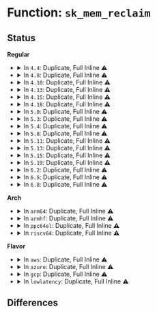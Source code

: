 # Function: <code>sk_mem_reclaim</code>

## Status
<b>Regular</b>
<ul>
<li>
<details>
<summary>In <code>4.4</code>: Duplicate, Full Inline ⚠️</summary>

**Collision:** Static Duplication

**Inline:** Full

**Transformation:** False

**Instances:**

```
In net/core/sock.c (ffffffff817029c8)
Location: include/net/sock.h:1400
Inline: True
Inline callers:
  - net/core/sock.c:sk_clear_memalloc
```
```
In net/core/stream.c (ffffffff8170e1f2)
Location: include/net/sock.h:1400
Inline: True
```
```
In net/ipv4/tcp.c (ffffffff81768135)
Location: include/net/sock.h:1400
Inline: True
Inline callers:
  - net/ipv4/tcp.c:tcp_disconnect
  - net/ipv4/tcp.c:tcp_close
  - net/ipv4/tcp.c:tcp_close
```
```
In net/ipv4/tcp_input.c (ffffffff8176b1a5)
Location: include/net/sock.h:1400
Inline: True
Inline callers:
  - net/ipv4/tcp_input.c:tcp_fin
  - net/ipv4/tcp_input.c:tcp_event_data_recv
  - net/ipv4/tcp_input.c:tcp_prune_ofo_queue
  - net/ipv4/tcp_input.c:tcp_try_rmem_schedule
```
```
In net/ipv4/tcp_timer.c (ffffffff81779b4a)
Location: include/net/sock.h:1400
Inline: True
Inline callers:
  - net/ipv4/tcp_timer.c:tcp_keepalive_timer
  - net/ipv4/tcp_timer.c:tcp_delack_timer_handler
  - net/ipv4/tcp_timer.c:tcp_write_timer_handler
```
```
In net/ipv4/tcp_ipv4.c (ffffffff8177c9a4)
Location: include/net/sock.h:1400
Inline: True
Inline callers:
  - net/ipv4/tcp_ipv4.c:tcp_v4_destroy_sock
```
```
In net/ipv4/af_inet.c (ffffffff8179482d)
Location: include/net/sock.h:1400
Inline: True
Inline callers:
  - net/ipv4/af_inet.c:inet_sock_destruct
```
</details>
</li>
<li>
<details>
<summary>In <code>4.8</code>: Duplicate, Full Inline ⚠️</summary>

**Collision:** Static Duplication

**Inline:** Full

**Transformation:** False

**Instances:**

```
In net/core/sock.c (ffffffff81769bf8)
Location: include/net/sock.h:1307
Inline: True
Inline callers:
  - net/core/sock.c:sk_clear_memalloc
```
```
In net/core/stream.c (ffffffff817758df)
Location: include/net/sock.h:1307
Inline: True
```
```
In net/ipv4/tcp.c (ffffffff817d4a1b)
Location: include/net/sock.h:1307
Inline: True
Inline callers:
  - net/ipv4/tcp.c:tcp_disconnect
  - net/ipv4/tcp.c:tcp_close
  - net/ipv4/tcp.c:tcp_close
```
```
In net/ipv4/tcp_input.c (ffffffff817d9b1a)
Location: include/net/sock.h:1307
Inline: True
Inline callers:
  - net/ipv4/tcp_input.c:tcp_prune_ofo_queue
  - net/ipv4/tcp_input.c:tcp_try_rmem_schedule
  - net/ipv4/tcp_input.c:tcp_fin
  - net/ipv4/tcp_input.c:tcp_event_data_recv
```
```
In net/ipv4/tcp_timer.c (ffffffff817e6d1e)
Location: include/net/sock.h:1307
Inline: True
Inline callers:
  - net/ipv4/tcp_timer.c:tcp_keepalive_timer
  - net/ipv4/tcp_timer.c:tcp_write_timer_handler
  - net/ipv4/tcp_timer.c:tcp_delack_timer_handler
```
```
In net/ipv4/tcp_ipv4.c (ffffffff817ea2c9)
Location: include/net/sock.h:1307
Inline: True
Inline callers:
  - net/ipv4/tcp_ipv4.c:tcp_v4_destroy_sock
```
```
In net/ipv4/af_inet.c (ffffffff8180217f)
Location: include/net/sock.h:1307
Inline: True
Inline callers:
  - net/ipv4/af_inet.c:inet_sock_destruct
```
</details>
</li>
<li>
<details>
<summary>In <code>4.10</code>: Duplicate, Full Inline ⚠️</summary>

**Collision:** Static Duplication

**Inline:** Full

**Transformation:** False

**Instances:**

```
In net/core/sock.c (ffffffff81796b28)
Location: include/net/sock.h:1363
Inline: True
Inline callers:
  - net/core/sock.c:sk_clear_memalloc
```
```
In net/core/stream.c (ffffffff817a2b5f)
Location: include/net/sock.h:1363
Inline: True
```
```
In net/ipv4/tcp.c (ffffffff8180476f)
Location: include/net/sock.h:1363
Inline: True
Inline callers:
  - net/ipv4/tcp.c:tcp_disconnect
  - net/ipv4/tcp.c:tcp_close
  - net/ipv4/tcp.c:tcp_close
```
```
In net/ipv4/tcp_input.c (ffffffff8180a4bc)
Location: include/net/sock.h:1363
Inline: True
Inline callers:
  - net/ipv4/tcp_input.c:tcp_prune_ofo_queue
  - net/ipv4/tcp_input.c:tcp_fin
  - net/ipv4/tcp_input.c:tcp_event_data_recv
```
```
In net/ipv4/tcp_timer.c (ffffffff8181745e)
Location: include/net/sock.h:1363
Inline: True
Inline callers:
  - net/ipv4/tcp_timer.c:tcp_keepalive_timer
  - net/ipv4/tcp_timer.c:tcp_write_timer_handler
  - net/ipv4/tcp_timer.c:tcp_delack_timer_handler
```
```
In net/ipv4/tcp_ipv4.c (ffffffff81818b06)
Location: include/net/sock.h:1363
Inline: True
Inline callers:
  - net/ipv4/tcp_ipv4.c:tcp_v4_destroy_sock
```
```
In net/ipv4/af_inet.c (ffffffff8183310f)
Location: include/net/sock.h:1363
Inline: True
Inline callers:
  - net/ipv4/af_inet.c:inet_sock_destruct
```
</details>
</li>
<li>
<details>
<summary>In <code>4.13</code>: Duplicate, Full Inline ⚠️</summary>

**Collision:** Static Duplication

**Inline:** Full

**Transformation:** False

**Instances:**

```
In net/core/sock.c (ffffffff817b4f18)
Location: include/net/sock.h:1366
Inline: True
Inline callers:
  - net/core/sock.c:sk_clear_memalloc
```
```
In net/core/stream.c (ffffffff817c0d2d)
Location: include/net/sock.h:1366
Inline: True
Inline callers:
  - net/core/stream.c:sk_stream_kill_queues
```
```
In net/ipv4/tcp.c (ffffffff818249e4)
Location: include/net/sock.h:1366
Inline: True
Inline callers:
  - net/ipv4/tcp.c:tcp_disconnect
  - net/ipv4/tcp.c:tcp_close
  - net/ipv4/tcp.c:tcp_close
```
```
In net/ipv4/tcp_input.c (ffffffff8182ef41)
Location: include/net/sock.h:1366
Inline: True
Inline callers:
  - net/ipv4/tcp_input.c:tcp_fin
  - net/ipv4/tcp_input.c:tcp_event_data_recv
```
```
In net/ipv4/tcp_timer.c (ffffffff818377fd)
Location: include/net/sock.h:1366
Inline: True
Inline callers:
  - net/ipv4/tcp_timer.c:tcp_keepalive_timer
  - net/ipv4/tcp_timer.c:tcp_write_timer_handler
  - net/ipv4/tcp_timer.c:tcp_delack_timer_handler
```
```
In net/ipv4/tcp_ipv4.c (ffffffff818392e5)
Location: include/net/sock.h:1366
Inline: True
Inline callers:
  - net/ipv4/tcp_ipv4.c:tcp_v4_destroy_sock
```
```
In net/ipv4/af_inet.c (ffffffff81854a7d)
Location: include/net/sock.h:1366
Inline: True
Inline callers:
  - net/ipv4/af_inet.c:inet_sock_destruct
```
</details>
</li>
<li>
<details>
<summary>In <code>4.15</code>: Duplicate, Full Inline ⚠️</summary>

**Collision:** Static Duplication

**Inline:** Full

**Transformation:** False

**Instances:**

```
In net/core/sock.c (ffffffff8182d348)
Location: include/net/sock.h:1370
Inline: True
Inline callers:
  - net/core/sock.c:sk_clear_memalloc
```
```
In net/core/stream.c (ffffffff8183a74d)
Location: include/net/sock.h:1370
Inline: True
Inline callers:
  - net/core/stream.c:sk_stream_kill_queues
```
```
In net/ipv4/tcp.c (ffffffff818a66e7)
Location: include/net/sock.h:1370
Inline: True
Inline callers:
  - net/ipv4/tcp.c:tcp_write_queue_purge
  - net/ipv4/tcp.c:tcp_close
  - net/ipv4/tcp.c:tcp_close
```
```
In net/ipv4/tcp_input.c (ffffffff818adf62)
Location: include/net/sock.h:1370
Inline: True
Inline callers:
  - net/ipv4/tcp_input.c:tcp_fin
  - net/ipv4/tcp_input.c:tcp_event_data_recv
```
```
In net/ipv4/tcp_timer.c (ffffffff818b6f42)
Location: include/net/sock.h:1370
Inline: True
Inline callers:
  - net/ipv4/tcp_timer.c:tcp_keepalive_timer
  - net/ipv4/tcp_timer.c:tcp_write_timer_handler
  - net/ipv4/tcp_timer.c:tcp_delack_timer_handler
```
```
In net/ipv4/af_inet.c (ffffffff818d491d)
Location: include/net/sock.h:1370
Inline: True
Inline callers:
  - net/ipv4/af_inet.c:inet_sock_destruct
```
</details>
</li>
<li>
<details>
<summary>In <code>4.18</code>: Duplicate, Full Inline ⚠️</summary>

**Collision:** Static Duplication

**Inline:** Full

**Transformation:** False

**Instances:**

```
In net/core/sock.c (ffffffff81877129)
Location: include/net/sock.h:1385
Inline: True
Inline callers:
  - net/core/sock.c:sk_clear_memalloc
```
```
In net/core/stream.c (ffffffff81884e8d)
Location: include/net/sock.h:1385
Inline: True
Inline callers:
  - net/core/stream.c:sk_stream_kill_queues
```
```
In net/ipv4/tcp.c (ffffffff818fb788)
Location: include/net/sock.h:1385
Inline: True
Inline callers:
  - net/ipv4/tcp.c:tcp_write_queue_purge
  - net/ipv4/tcp.c:tcp_close
  - net/ipv4/tcp.c:tcp_close
```
```
In net/ipv4/tcp_input.c (ffffffff819035d3)
Location: include/net/sock.h:1385
Inline: True
Inline callers:
  - net/ipv4/tcp_input.c:tcp_fin
  - net/ipv4/tcp_input.c:tcp_event_data_recv
```
```
In net/ipv4/tcp_timer.c (ffffffff8190c71c)
Location: include/net/sock.h:1385
Inline: True
Inline callers:
  - net/ipv4/tcp_timer.c:tcp_keepalive_timer
  - net/ipv4/tcp_timer.c:tcp_write_timer_handler
  - net/ipv4/tcp_timer.c:tcp_delack_timer_handler
```
```
In net/ipv4/af_inet.c (ffffffff8192aadd)
Location: include/net/sock.h:1385
Inline: True
Inline callers:
  - net/ipv4/af_inet.c:inet_sock_destruct
```
</details>
</li>
<li>
<details>
<summary>In <code>5.0</code>: Duplicate, Full Inline ⚠️</summary>

**Collision:** Static Duplication

**Inline:** Full

**Transformation:** False

**Instances:**

```
In net/core/sock.c (ffffffff818978c9)
Location: include/net/sock.h:1423
Inline: True
Inline callers:
  - net/core/sock.c:sk_clear_memalloc
```
```
In net/core/stream.c (ffffffff818a58fd)
Location: include/net/sock.h:1423
Inline: True
Inline callers:
  - net/core/stream.c:sk_stream_kill_queues
```
```
In net/ipv4/tcp.c (ffffffff819296d8)
Location: include/net/sock.h:1423
Inline: True
Inline callers:
  - net/ipv4/tcp.c:tcp_write_queue_purge
  - net/ipv4/tcp.c:tcp_close
  - net/ipv4/tcp.c:tcp_close
```
```
In net/ipv4/tcp_input.c (ffffffff8193172e)
Location: include/net/sock.h:1423
Inline: True
Inline callers:
  - net/ipv4/tcp_input.c:tcp_fin
  - net/ipv4/tcp_input.c:tcp_event_data_recv
```
```
In net/ipv4/tcp_timer.c (ffffffff8193ab70)
Location: include/net/sock.h:1423
Inline: True
Inline callers:
  - net/ipv4/tcp_timer.c:tcp_keepalive_timer
  - net/ipv4/tcp_timer.c:tcp_write_timer_handler
  - net/ipv4/tcp_timer.c:tcp_delack_timer_handler
```
```
In net/ipv4/af_inet.c (ffffffff81959ffd)
Location: include/net/sock.h:1423
Inline: True
Inline callers:
  - net/ipv4/af_inet.c:inet_sock_destruct
```
</details>
</li>
<li>
<details>
<summary>In <code>5.3</code>: Duplicate, Full Inline ⚠️</summary>

**Collision:** Static Duplication

**Inline:** Full

**Transformation:** False

**Instances:**

```
In net/core/sock.c (ffffffff818e1dda)
Location: include/net/sock.h:1426
Inline: True
Inline callers:
  - net/core/sock.c:sk_clear_memalloc
```
```
In net/core/stream.c (ffffffff818f0c21)
Location: include/net/sock.h:1426
Inline: True
Inline callers:
  - net/core/stream.c:sk_stream_kill_queues
```
```
In net/ipv4/tcp.c (ffffffff8198c631)
Location: include/net/sock.h:1426
Inline: True
Inline callers:
  - net/ipv4/tcp.c:tcp_write_queue_purge
  - net/ipv4/tcp.c:tcp_close
  - net/ipv4/tcp.c:tcp_close
```
```
In net/ipv4/tcp_input.c (ffffffff81994e64)
Location: include/net/sock.h:1426
Inline: True
Inline callers:
  - net/ipv4/tcp_input.c:tcp_fin
  - net/ipv4/tcp_input.c:tcp_event_data_recv
```
```
In net/ipv4/tcp_timer.c (ffffffff8199ef17)
Location: include/net/sock.h:1426
Inline: True
Inline callers:
  - net/ipv4/tcp_timer.c:tcp_keepalive_timer
  - net/ipv4/tcp_timer.c:tcp_write_timer_handler
  - net/ipv4/tcp_timer.c:tcp_delack_timer_handler
```
```
In net/ipv4/af_inet.c (ffffffff819bec63)
Location: include/net/sock.h:1426
Inline: True
Inline callers:
  - net/ipv4/af_inet.c:inet_sock_destruct
```
</details>
</li>
<li>
<details>
<summary>In <code>5.4</code>: Duplicate, Full Inline ⚠️</summary>

**Collision:** Static Duplication

**Inline:** Full

**Transformation:** False

**Instances:**

```
In net/core/sock.c (ffffffff81913faa)
Location: include/net/sock.h:1436
Inline: True
Inline callers:
  - net/core/sock.c:sk_clear_memalloc
```
```
In net/core/stream.c (ffffffff81922b6d)
Location: include/net/sock.h:1436
Inline: True
Inline callers:
  - net/core/stream.c:sk_stream_kill_queues
```
```
In net/ipv4/tcp.c (ffffffff819c2fa0)
Location: include/net/sock.h:1436
Inline: True
Inline callers:
  - net/ipv4/tcp.c:tcp_write_queue_purge
  - net/ipv4/tcp.c:tcp_close
  - net/ipv4/tcp.c:tcp_close
```
```
In net/ipv4/tcp_input.c (ffffffff819cb9b4)
Location: include/net/sock.h:1436
Inline: True
Inline callers:
  - net/ipv4/tcp_input.c:tcp_fin
  - net/ipv4/tcp_input.c:tcp_event_data_recv
```
```
In net/ipv4/tcp_timer.c (ffffffff819d59b7)
Location: include/net/sock.h:1436
Inline: True
Inline callers:
  - net/ipv4/tcp_timer.c:tcp_keepalive_timer
  - net/ipv4/tcp_timer.c:tcp_write_timer_handler
  - net/ipv4/tcp_timer.c:tcp_delack_timer_handler
```
```
In net/ipv4/af_inet.c (ffffffff819f5893)
Location: include/net/sock.h:1436
Inline: True
Inline callers:
  - net/ipv4/af_inet.c:inet_sock_destruct
```
</details>
</li>
<li>
<details>
<summary>In <code>5.8</code>: Duplicate, Full Inline ⚠️</summary>

**Collision:** Static Duplication

**Inline:** Full

**Transformation:** False

**Instances:**

```
In net/core/sock.c (ffffffff819e5c5a)
Location: include/net/sock.h:1484
Inline: True
Inline callers:
  - net/core/sock.c:sk_clear_memalloc
```
```
In net/core/stream.c (ffffffff819f62ab)
Location: include/net/sock.h:1484
Inline: True
Inline callers:
  - net/core/stream.c:sk_stream_kill_queues
```
```
In net/ipv4/tcp.c (ffffffff81aae5f6)
Location: include/net/sock.h:1484
Inline: True
Inline callers:
  - net/ipv4/tcp.c:tcp_write_queue_purge
  - net/ipv4/tcp.c:tcp_close
  - net/ipv4/tcp.c:tcp_close
```
```
In net/ipv4/tcp_input.c (ffffffff81ab281f)
Location: include/net/sock.h:1484
Inline: True
Inline callers:
  - net/ipv4/tcp_input.c:tcp_prune_queue
  - net/ipv4/tcp_input.c:tcp_prune_ofo_queue
  - net/ipv4/tcp_input.c:tcp_fin
  - net/ipv4/tcp_input.c:tcp_event_data_recv
```
```
In net/ipv4/tcp_timer.c (ffffffff81ac2c02)
Location: include/net/sock.h:1484
Inline: True
Inline callers:
  - net/ipv4/tcp_timer.c:tcp_keepalive_timer
  - net/ipv4/tcp_timer.c:tcp_write_timer_handler
  - net/ipv4/tcp_timer.c:tcp_delack_timer_handler
```
```
In net/ipv4/af_inet.c (ffffffff81ae3be7)
Location: include/net/sock.h:1484
Inline: True
Inline callers:
  - net/ipv4/af_inet.c:inet_sock_destruct
```
</details>
</li>
<li>
<details>
<summary>In <code>5.11</code>: Duplicate, Full Inline ⚠️</summary>

**Collision:** Static Duplication

**Inline:** Full

**Transformation:** False

**Instances:**

```
In net/core/sock.c (ffffffff819e572a)
Location: include/net/sock.h:1500
Inline: True
Inline callers:
  - net/core/sock.c:sk_clear_memalloc
```
```
In net/core/stream.c (ffffffff819f5aeb)
Location: include/net/sock.h:1500
Inline: True
Inline callers:
  - net/core/stream.c:sk_stream_kill_queues
```
```
In net/ipv4/tcp.c (ffffffff81ab8843)
Location: include/net/sock.h:1500
Inline: True
Inline callers:
  - net/ipv4/tcp.c:tcp_write_queue_purge
  - net/ipv4/tcp.c:__tcp_close
  - net/ipv4/tcp.c:__tcp_close
```
```
In net/ipv4/tcp_input.c (ffffffff81abdb5f)
Location: include/net/sock.h:1500
Inline: True
Inline callers:
  - net/ipv4/tcp_input.c:tcp_prune_queue
  - net/ipv4/tcp_input.c:tcp_prune_ofo_queue
  - net/ipv4/tcp_input.c:tcp_fin
  - net/ipv4/tcp_input.c:tcp_event_data_recv
```
```
In net/ipv4/tcp_timer.c (ffffffff81ace632)
Location: include/net/sock.h:1500
Inline: True
Inline callers:
  - net/ipv4/tcp_timer.c:tcp_keepalive_timer
  - net/ipv4/tcp_timer.c:tcp_write_timer_handler
  - net/ipv4/tcp_timer.c:tcp_delack_timer_handler
```
```
In net/ipv4/af_inet.c (ffffffff81af0b07)
Location: include/net/sock.h:1500
Inline: True
Inline callers:
  - net/ipv4/af_inet.c:inet_sock_destruct
```
</details>
</li>
<li>
<details>
<summary>In <code>5.13</code>: Duplicate, Full Inline ⚠️</summary>

**Collision:** Static Duplication

**Inline:** Full

**Transformation:** False

**Instances:**

```
In net/core/sock.c (ffffffff819cb83a)
Location: include/net/sock.h:1516
Inline: True
Inline callers:
  - net/core/sock.c:sk_clear_memalloc
```
```
In net/core/stream.c (ffffffff819dbc93)
Location: include/net/sock.h:1516
Inline: True
Inline callers:
  - net/core/stream.c:sk_stream_kill_queues
```
```
In net/ipv4/tcp.c (ffffffff81aa3b43)
Location: include/net/sock.h:1516
Inline: True
Inline callers:
  - net/ipv4/tcp.c:tcp_write_queue_purge
  - net/ipv4/tcp.c:__tcp_close
  - net/ipv4/tcp.c:__tcp_close
```
```
In net/ipv4/tcp_input.c (ffffffff81aa84c8)
Location: include/net/sock.h:1516
Inline: True
Inline callers:
  - net/ipv4/tcp_input.c:tcp_prune_ofo_queue
  - net/ipv4/tcp_input.c:tcp_fin
  - net/ipv4/tcp_input.c:tcp_event_data_recv
```
```
In net/ipv4/tcp_timer.c (ffffffff81ab97c2)
Location: include/net/sock.h:1516
Inline: True
Inline callers:
  - net/ipv4/tcp_timer.c:tcp_keepalive_timer
  - net/ipv4/tcp_timer.c:tcp_write_timer_handler
  - net/ipv4/tcp_timer.c:tcp_delack_timer_handler
```
```
In net/ipv4/af_inet.c (ffffffff81adc2bd)
Location: include/net/sock.h:1516
Inline: True
Inline callers:
  - net/ipv4/af_inet.c:inet_sock_destruct
```
</details>
</li>
<li>
<details>
<summary>In <code>5.15</code>: Duplicate, Full Inline ⚠️</summary>

**Collision:** Static Duplication

**Inline:** Full

**Transformation:** False

**Instances:**

```
In net/core/sock.c (ffffffff81a7aeca)
Location: include/net/sock.h:1526
Inline: True
Inline callers:
  - net/core/sock.c:sk_clear_memalloc
```
```
In net/core/stream.c (ffffffff81a8be19)
Location: include/net/sock.h:1526
Inline: True
Inline callers:
  - net/core/stream.c:sk_stream_kill_queues
```
```
In net/ipv4/tcp.c (ffffffff81b5fcf3)
Location: include/net/sock.h:1526
Inline: True
Inline callers:
  - net/ipv4/tcp.c:tcp_write_queue_purge
  - net/ipv4/tcp.c:__tcp_close
  - net/ipv4/tcp.c:__tcp_close
```
```
In net/ipv4/tcp_input.c (ffffffff81b64738)
Location: include/net/sock.h:1526
Inline: True
Inline callers:
  - net/ipv4/tcp_input.c:tcp_prune_ofo_queue
  - net/ipv4/tcp_input.c:tcp_fin
  - net/ipv4/tcp_input.c:tcp_event_data_recv
```
```
In net/ipv4/tcp_timer.c (ffffffff81b76bf7)
Location: include/net/sock.h:1526
Inline: True
Inline callers:
  - net/ipv4/tcp_timer.c:tcp_keepalive_timer
  - net/ipv4/tcp_timer.c:tcp_write_timer_handler
  - net/ipv4/tcp_timer.c:tcp_delack_timer_handler
```
```
In net/ipv4/af_inet.c (ffffffff81b9b4dd)
Location: include/net/sock.h:1526
Inline: True
Inline callers:
  - net/ipv4/af_inet.c:inet_sock_destruct
```
</details>
</li>
<li>
<details>
<summary>In <code>5.19</code>: Duplicate, Full Inline ⚠️</summary>

**Collision:** Static Duplication

**Inline:** Full

**Transformation:** False

**Instances:**

```
In net/core/sock.c (ffffffff81bf2183)
Location: include/net/sock.h:1616
Inline: True
Inline callers:
  - net/core/sock.c:sock_setsockopt
  - net/core/sock.c:sk_clear_memalloc
```
```
In net/core/stream.c (ffffffff81c01712)
Location: include/net/sock.h:1616
Inline: True
Inline callers:
  - net/core/stream.c:sk_stream_kill_queues
```
```
In net/ipv4/tcp.c (ffffffff81cee824)
Location: include/net/sock.h:1616
Inline: True
Inline callers:
  - net/ipv4/tcp.c:tcp_write_queue_purge
  - net/ipv4/tcp.c:__tcp_close
  - net/ipv4/tcp.c:__tcp_close
```
```
In net/ipv4/tcp_input.c (ffffffff81cf351d)
Location: include/net/sock.h:1616
Inline: True
Inline callers:
  - net/ipv4/tcp_input.c:tcp_prune_ofo_queue
  - net/ipv4/tcp_input.c:tcp_try_rmem_schedule
  - net/ipv4/tcp_input.c:tcp_fin
  - net/ipv4/tcp_input.c:tcp_event_data_recv
```
```
In net/ipv4/tcp_timer.c (ffffffff81d06438)
Location: include/net/sock.h:1616
Inline: True
Inline callers:
  - net/ipv4/tcp_timer.c:tcp_keepalive_timer
  - net/ipv4/tcp_timer.c:tcp_write_timer_handler
  - net/ipv4/tcp_timer.c:tcp_delack_timer_handler
```
```
In net/ipv4/af_inet.c (ffffffff81d2d4e2)
Location: include/net/sock.h:1616
Inline: True
Inline callers:
  - net/ipv4/af_inet.c:inet_sock_destruct
```
</details>
</li>
<li>
<details>
<summary>In <code>6.2</code>: Duplicate, Full Inline ⚠️</summary>

**Collision:** Static Duplication

**Inline:** Full

**Transformation:** False

**Instances:**

```
In net/core/sock.c (ffffffff81d9e513)
Location: include/net/sock.h:1662
Inline: True
Inline callers:
  - net/core/sock.c:sock_rfree
  - net/core/sock.c:sk_setsockopt
  - net/core/sock.c:sk_clear_memalloc
```
```
In net/core/stream.c (ffffffff81db0aa4)
Location: include/net/sock.h:1662
Inline: True
Inline callers:
  - net/core/stream.c:sk_stream_kill_queues
```
```
In net/core/filter.c (ffffffff81dfeec6)
Location: include/net/sock.h:1662
Inline: True
Inline callers:
  - net/core/filter.c:bpf_msg_pop_data
```
```
In net/core/skmsg.c (ffffffff81e471d8)
Location: include/net/sock.h:1662
Inline: True
Inline callers:
  - net/core/skmsg.c:sk_msg_recvmsg
  - net/core/skmsg.c:sk_msg_trim
  - net/core/skmsg.c:__sk_msg_free_partial
  - net/core/skmsg.c:sk_msg_free_elem
  - net/core/skmsg.c:sk_msg_return
  - net/core/skmsg.c:sk_msg_return_zero
  - net/core/skmsg.c:sk_msg_return_zero
```
```
In net/ipv4/tcp.c (ffffffff81eb18a7)
Location: include/net/sock.h:1662
Inline: True
Inline callers:
  - net/ipv4/tcp.c:tcp_write_queue_purge
  - net/ipv4/tcp.c:tcp_write_queue_purge
  - net/ipv4/tcp.c:tcp_write_queue_purge
  - net/ipv4/tcp.c:tcp_write_queue_purge
  - net/ipv4/tcp.c:tcp_remove_empty_skb
  - net/ipv4/tcp.c:tcp_remove_empty_skb
```
```
In net/ipv4/tcp_input.c (ffffffff81eb6b6d)
Location: include/net/sock.h:1662
Inline: True
Inline callers:
  - net/ipv4/tcp_input.c:tcp_shifted_skb
  - net/ipv4/tcp_input.c:tcp_shifted_skb
```
```
In net/ipv4/tcp_output.c (ffffffff81eca103)
Location: include/net/sock.h:1662
Inline: True
Inline callers:
  - net/ipv4/tcp_output.c:tcp_send_synack
  - net/ipv4/tcp_output.c:tcp_send_synack
  - net/ipv4/tcp_output.c:tcp_retrans_try_collapse
  - net/ipv4/tcp_output.c:tcp_retrans_try_collapse
  - net/ipv4/tcp_output.c:tcp_trim_head
```
```
In net/ipv4/af_inet.c (ffffffff81ef5352)
Location: include/net/sock.h:1662
Inline: True
Inline callers:
  - net/ipv4/af_inet.c:inet_sock_destruct
```
```
In net/ipv4/tcp_bpf.c (ffffffff81f2640e)
Location: include/net/sock.h:1662
Inline: True
Inline callers:
  - net/ipv4/tcp_bpf.c:tcp_bpf_push
```
```
In net/xfrm/espintcp.c (ffffffff81f483ca)
Location: include/net/sock.h:1662
Inline: True
Inline callers:
  - net/xfrm/espintcp.c:espintcp_sendskmsg_locked
```
```
In net/mptcp/protocol.c (ffffffff81ff517a)
Location: include/net/sock.h:1662
Inline: True
Inline callers:
  - net/mptcp/protocol.c:__mptcp_clean_una
  - net/mptcp/protocol.c:dfrag_clear
```
</details>
</li>
<li>
<details>
<summary>In <code>6.5</code>: Duplicate, Full Inline ⚠️</summary>

**Collision:** Static Duplication

**Inline:** Full

**Transformation:** False

**Instances:**

```
In net/core/sock.c (ffffffff81e0cd23)
Location: include/net/sock.h:1653
Inline: True
Inline callers:
  - net/core/sock.c:sock_rfree
  - net/core/sock.c:sk_setsockopt
  - net/core/sock.c:sk_clear_memalloc
```
```
In net/core/stream.c (ffffffff81e20f64)
Location: include/net/sock.h:1653
Inline: True
Inline callers:
  - net/core/stream.c:sk_stream_kill_queues
```
```
In net/core/filter.c (ffffffff81e70996)
Location: include/net/sock.h:1653
Inline: True
Inline callers:
  - net/core/filter.c:bpf_msg_pop_data
```
```
In net/core/skmsg.c (ffffffff81ea2c6b)
Location: include/net/sock.h:1653
Inline: True
Inline callers:
  - net/core/skmsg.c:sk_msg_recvmsg
  - net/core/skmsg.c:sk_msg_trim
  - net/core/skmsg.c:__sk_msg_free_partial
  - net/core/skmsg.c:sk_msg_free_elem
  - net/core/skmsg.c:sk_msg_return
  - net/core/skmsg.c:sk_msg_return_zero
  - net/core/skmsg.c:sk_msg_return_zero
```
```
In net/ipv4/tcp.c (ffffffff81f0ffb2)
Location: include/net/sock.h:1653
Inline: True
Inline callers:
  - net/ipv4/tcp.c:tcp_write_queue_purge
  - net/ipv4/tcp.c:tcp_write_queue_purge
  - net/ipv4/tcp.c:tcp_write_queue_purge
  - net/ipv4/tcp.c:tcp_write_queue_purge
  - net/ipv4/tcp.c:tcp_remove_empty_skb
  - net/ipv4/tcp.c:tcp_remove_empty_skb
```
```
In net/ipv4/tcp_input.c (ffffffff81f14f8d)
Location: include/net/sock.h:1653
Inline: True
Inline callers:
  - net/ipv4/tcp_input.c:tcp_shifted_skb
  - net/ipv4/tcp_input.c:tcp_shifted_skb
```
```
In net/ipv4/tcp_output.c (ffffffff81f28c53)
Location: include/net/sock.h:1653
Inline: True
Inline callers:
  - net/ipv4/tcp_output.c:tcp_send_synack
  - net/ipv4/tcp_output.c:tcp_send_synack
  - net/ipv4/tcp_output.c:tcp_retrans_try_collapse
  - net/ipv4/tcp_output.c:tcp_retrans_try_collapse
  - net/ipv4/tcp_output.c:tcp_trim_head
```
```
In net/ipv4/af_inet.c (ffffffff81f54c32)
Location: include/net/sock.h:1653
Inline: True
Inline callers:
  - net/ipv4/af_inet.c:inet_sock_destruct
```
```
In net/ipv4/tcp_bpf.c (ffffffff81f8608f)
Location: include/net/sock.h:1653
Inline: True
Inline callers:
  - net/ipv4/tcp_bpf.c:tcp_bpf_push
```
```
In net/xfrm/espintcp.c (ffffffff81fa7f80)
Location: include/net/sock.h:1653
Inline: True
Inline callers:
  - net/xfrm/espintcp.c:espintcp_sendskmsg_locked
```
```
In net/mptcp/protocol.c (ffffffff82071976)
Location: include/net/sock.h:1653
Inline: True
Inline callers:
  - net/mptcp/protocol.c:__mptcp_clean_una
  - net/mptcp/protocol.c:dfrag_clear
```
</details>
</li>
<li>
<details>
<summary>In <code>6.8</code>: Duplicate, Full Inline ⚠️</summary>

**Collision:** Static Duplication

**Inline:** Full

**Transformation:** False

**Instances:**

```
In net/core/sock.c (ffffffff81ec96b3)
Location: include/net/sock.h:1628
Inline: True
Inline callers:
  - net/core/sock.c:sock_rfree
  - net/core/sock.c:sk_setsockopt
  - net/core/sock.c:sk_clear_memalloc
```
```
In net/core/stream.c (ffffffff81edee39)
Location: include/net/sock.h:1628
Inline: True
Inline callers:
  - net/core/stream.c:sk_stream_kill_queues
```
```
In net/core/filter.c (ffffffff81f30026)
Location: include/net/sock.h:1628
Inline: True
Inline callers:
  - net/core/filter.c:bpf_msg_pop_data
```
```
In net/core/skmsg.c (ffffffff81f64f9b)
Location: include/net/sock.h:1628
Inline: True
Inline callers:
  - net/core/skmsg.c:sk_msg_recvmsg
  - net/core/skmsg.c:sk_msg_trim
  - net/core/skmsg.c:__sk_msg_free_partial
  - net/core/skmsg.c:sk_msg_free_elem
  - net/core/skmsg.c:sk_msg_return
  - net/core/skmsg.c:sk_msg_return_zero
  - net/core/skmsg.c:sk_msg_return_zero
```
```
In net/ipv4/tcp.c (ffffffff81fd41b2)
Location: include/net/sock.h:1628
Inline: True
Inline callers:
  - net/ipv4/tcp.c:tcp_write_queue_purge
  - net/ipv4/tcp.c:tcp_write_queue_purge
  - net/ipv4/tcp.c:tcp_write_queue_purge
  - net/ipv4/tcp.c:tcp_write_queue_purge
  - net/ipv4/tcp.c:tcp_remove_empty_skb
  - net/ipv4/tcp.c:tcp_remove_empty_skb
```
```
In net/ipv4/tcp_input.c (ffffffff81fd94cd)
Location: include/net/sock.h:1628
Inline: True
Inline callers:
  - net/ipv4/tcp_input.c:tcp_shifted_skb
  - net/ipv4/tcp_input.c:tcp_shifted_skb
```
```
In net/ipv4/tcp_output.c (ffffffff81fed6f3)
Location: include/net/sock.h:1628
Inline: True
Inline callers:
  - net/ipv4/tcp_output.c:tcp_send_synack
  - net/ipv4/tcp_output.c:tcp_send_synack
  - net/ipv4/tcp_output.c:tcp_retrans_try_collapse
  - net/ipv4/tcp_output.c:tcp_retrans_try_collapse
  - net/ipv4/tcp_output.c:tcp_trim_head
```
```
In net/ipv4/af_inet.c (ffffffff8201aea2)
Location: include/net/sock.h:1628
Inline: True
Inline callers:
  - net/ipv4/af_inet.c:inet_sock_destruct
```
```
In net/ipv4/tcp_bpf.c (ffffffff8204d66f)
Location: include/net/sock.h:1628
Inline: True
Inline callers:
  - net/ipv4/tcp_bpf.c:tcp_bpf_push
```
```
In net/xfrm/espintcp.c (ffffffff82075240)
Location: include/net/sock.h:1628
Inline: True
Inline callers:
  - net/xfrm/espintcp.c:espintcp_sendskmsg_locked
```
```
In net/mptcp/protocol.c (ffffffff82145af6)
Location: include/net/sock.h:1628
Inline: True
Inline callers:
  - net/mptcp/protocol.c:__mptcp_clean_una
  - net/mptcp/protocol.c:dfrag_clear
```
</details>
</li>
</ul>
<b>Arch</b>
<ul>
<li>
<details>
<summary>In <code>arm64</code>: Duplicate, Full Inline ⚠️</summary>

**Collision:** Static Duplication

**Inline:** Full

**Transformation:** False

**Instances:**

```
In net/core/sock.c (ffff800010babccc)
Location: include/net/sock.h:1436
Inline: True
Inline callers:
  - net/core/sock.c:sk_clear_memalloc
```
```
In net/core/stream.c (ffff800010bbd460)
Location: include/net/sock.h:1436
Inline: True
Inline callers:
  - net/core/stream.c:sk_stream_kill_queues
```
```
In net/ipv4/tcp.c (ffff800010c75d6c)
Location: include/net/sock.h:1436
Inline: True
Inline callers:
  - net/ipv4/tcp.c:tcp_write_queue_purge
  - net/ipv4/tcp.c:tcp_close
  - net/ipv4/tcp.c:tcp_close
```
```
In net/ipv4/tcp_input.c (ffff800010c7e5ac)
Location: include/net/sock.h:1436
Inline: True
Inline callers:
  - net/ipv4/tcp_input.c:tcp_fin
  - net/ipv4/tcp_input.c:tcp_event_data_recv
```
```
In net/ipv4/tcp_timer.c (ffff800010c88b90)
Location: include/net/sock.h:1436
Inline: True
Inline callers:
  - net/ipv4/tcp_timer.c:tcp_keepalive_timer
  - net/ipv4/tcp_timer.c:tcp_write_timer_handler
  - net/ipv4/tcp_timer.c:tcp_delack_timer_handler
```
```
In net/ipv4/af_inet.c (ffff800010cab688)
Location: include/net/sock.h:1436
Inline: True
Inline callers:
  - net/ipv4/af_inet.c:inet_sock_destruct
```
</details>
</li>
<li>
<details>
<summary>In <code>armhf</code>: Duplicate, Full Inline ⚠️</summary>

**Collision:** Static Duplication

**Inline:** Full

**Transformation:** False

**Instances:**

```
In net/core/sock.c (c0cca88c)
Location: include/net/sock.h:1436
Inline: True
Inline callers:
  - net/core/sock.c:sk_clear_memalloc
```
```
In net/core/stream.c (c0cd98fc)
Location: include/net/sock.h:1436
Inline: True
```
```
In net/ipv4/tcp.c (c0d8443c)
Location: include/net/sock.h:1436
Inline: True
Inline callers:
  - net/ipv4/tcp.c:tcp_write_queue_purge
  - net/ipv4/tcp.c:tcp_close
  - net/ipv4/tcp.c:tcp_close
```
```
In net/ipv4/tcp_input.c (c0d8d5ec)
Location: include/net/sock.h:1436
Inline: True
Inline callers:
  - net/ipv4/tcp_input.c:tcp_fin
  - net/ipv4/tcp_input.c:tcp_event_data_recv
```
```
In net/ipv4/tcp_timer.c (c0d97894)
Location: include/net/sock.h:1436
Inline: True
Inline callers:
  - net/ipv4/tcp_timer.c:tcp_keepalive_timer
  - net/ipv4/tcp_timer.c:tcp_write_timer_handler
  - net/ipv4/tcp_timer.c:tcp_delack_timer_handler
```
```
In net/ipv4/af_inet.c (c0db8500)
Location: include/net/sock.h:1436
Inline: True
Inline callers:
  - net/ipv4/af_inet.c:inet_sock_destruct
```
</details>
</li>
<li>
<details>
<summary>In <code>ppc64el</code>: Duplicate, Full Inline ⚠️</summary>

**Collision:** Static Duplication

**Inline:** Full

**Transformation:** False

**Instances:**

```
In net/core/sock.c (c000000000c82280)
Location: include/net/sock.h:1436
Inline: True
Inline callers:
  - net/core/sock.c:sk_clear_memalloc
```
```
In net/core/stream.c (c000000000c96b3c)
Location: include/net/sock.h:1436
Inline: True
Inline callers:
  - net/core/stream.c:sk_stream_kill_queues
```
```
In net/ipv4/tcp.c (c000000000d7d650)
Location: include/net/sock.h:1436
Inline: True
Inline callers:
  - net/ipv4/tcp.c:tcp_write_queue_purge
  - net/ipv4/tcp.c:tcp_close
  - net/ipv4/tcp.c:tcp_close
```
```
In net/ipv4/tcp_input.c (c000000000d88860)
Location: include/net/sock.h:1436
Inline: True
Inline callers:
  - net/ipv4/tcp_input.c:tcp_fin
  - net/ipv4/tcp_input.c:tcp_event_data_recv
```
```
In net/ipv4/tcp_timer.c (c000000000d9574c)
Location: include/net/sock.h:1436
Inline: True
Inline callers:
  - net/ipv4/tcp_timer.c:tcp_keepalive_timer
  - net/ipv4/tcp_timer.c:tcp_write_timer_handler
  - net/ipv4/tcp_timer.c:tcp_delack_timer_handler
```
```
In net/ipv4/af_inet.c (c000000000dc1e64)
Location: include/net/sock.h:1436
Inline: True
Inline callers:
  - net/ipv4/af_inet.c:inet_sock_destruct
```
</details>
</li>
<li>
<details>
<summary>In <code>riscv64</code>: Duplicate, Full Inline ⚠️</summary>

**Collision:** Static Duplication

**Inline:** Full

**Transformation:** False

**Instances:**

```
In net/core/sock.c (ffffffe00073f2e8)
Location: include/net/sock.h:1436
Inline: True
Inline callers:
  - net/core/sock.c:sk_clear_memalloc
```
```
In net/core/stream.c (ffffffe00074bc4a)
Location: include/net/sock.h:1436
Inline: True
Inline callers:
  - net/core/stream.c:sk_stream_kill_queues
```
```
In net/ipv4/tcp.c (ffffffe0007d8f80)
Location: include/net/sock.h:1436
Inline: True
Inline callers:
  - net/ipv4/tcp.c:tcp_write_queue_purge
  - net/ipv4/tcp.c:tcp_close
  - net/ipv4/tcp.c:tcp_close
```
```
In net/ipv4/tcp_input.c (ffffffe0007e0982)
Location: include/net/sock.h:1436
Inline: True
Inline callers:
  - net/ipv4/tcp_input.c:tcp_fin
  - net/ipv4/tcp_input.c:tcp_event_data_recv
```
```
In net/ipv4/tcp_timer.c (ffffffe0007e98c2)
Location: include/net/sock.h:1436
Inline: True
Inline callers:
  - net/ipv4/tcp_timer.c:tcp_keepalive_timer
  - net/ipv4/tcp_timer.c:tcp_write_timer_handler
  - net/ipv4/tcp_timer.c:tcp_delack_timer_handler
```
```
In net/ipv4/af_inet.c (ffffffe000806328)
Location: include/net/sock.h:1436
Inline: True
Inline callers:
  - net/ipv4/af_inet.c:inet_sock_destruct
```
</details>
</li>
</ul>
<b>Flavor</b>
<ul>
<li>
<details>
<summary>In <code>aws</code>: Duplicate, Full Inline ⚠️</summary>

**Collision:** Static Duplication

**Inline:** Full

**Transformation:** False

**Instances:**

```
In net/core/sock.c (ffffffff818b3faa)
Location: include/net/sock.h:1436
Inline: True
Inline callers:
  - net/core/sock.c:sk_clear_memalloc
```
```
In net/core/stream.c (ffffffff818c2b6d)
Location: include/net/sock.h:1436
Inline: True
Inline callers:
  - net/core/stream.c:sk_stream_kill_queues
```
```
In net/ipv4/tcp.c (ffffffff81962e10)
Location: include/net/sock.h:1436
Inline: True
Inline callers:
  - net/ipv4/tcp.c:tcp_write_queue_purge
  - net/ipv4/tcp.c:tcp_close
  - net/ipv4/tcp.c:tcp_close
```
```
In net/ipv4/tcp_input.c (ffffffff8196b824)
Location: include/net/sock.h:1436
Inline: True
Inline callers:
  - net/ipv4/tcp_input.c:tcp_fin
  - net/ipv4/tcp_input.c:tcp_event_data_recv
```
```
In net/ipv4/tcp_timer.c (ffffffff81975827)
Location: include/net/sock.h:1436
Inline: True
Inline callers:
  - net/ipv4/tcp_timer.c:tcp_keepalive_timer
  - net/ipv4/tcp_timer.c:tcp_write_timer_handler
  - net/ipv4/tcp_timer.c:tcp_delack_timer_handler
```
```
In net/ipv4/af_inet.c (ffffffff81995633)
Location: include/net/sock.h:1436
Inline: True
Inline callers:
  - net/ipv4/af_inet.c:inet_sock_destruct
```
</details>
</li>
<li>
<details>
<summary>In <code>azure</code>: Duplicate, Full Inline ⚠️</summary>

**Collision:** Static Duplication

**Inline:** Full

**Transformation:** False

**Instances:**

```
In net/core/sock.c (ffffffff8186defa)
Location: include/net/sock.h:1436
Inline: True
Inline callers:
  - net/core/sock.c:sk_clear_memalloc
```
```
In net/core/stream.c (ffffffff8187caad)
Location: include/net/sock.h:1436
Inline: True
Inline callers:
  - net/core/stream.c:sk_stream_kill_queues
```
```
In net/ipv4/tcp.c (ffffffff8191c900)
Location: include/net/sock.h:1436
Inline: True
Inline callers:
  - net/ipv4/tcp.c:tcp_write_queue_purge
  - net/ipv4/tcp.c:tcp_close
  - net/ipv4/tcp.c:tcp_close
```
```
In net/ipv4/tcp_input.c (ffffffff81925314)
Location: include/net/sock.h:1436
Inline: True
Inline callers:
  - net/ipv4/tcp_input.c:tcp_fin
  - net/ipv4/tcp_input.c:tcp_event_data_recv
```
```
In net/ipv4/tcp_timer.c (ffffffff8192f2e7)
Location: include/net/sock.h:1436
Inline: True
Inline callers:
  - net/ipv4/tcp_timer.c:tcp_keepalive_timer
  - net/ipv4/tcp_timer.c:tcp_write_timer_handler
  - net/ipv4/tcp_timer.c:tcp_delack_timer_handler
```
```
In net/ipv4/af_inet.c (ffffffff8194f0f3)
Location: include/net/sock.h:1436
Inline: True
Inline callers:
  - net/ipv4/af_inet.c:inet_sock_destruct
```
</details>
</li>
<li>
<details>
<summary>In <code>gcp</code>: Duplicate, Full Inline ⚠️</summary>

**Collision:** Static Duplication

**Inline:** Full

**Transformation:** False

**Instances:**

```
In net/core/sock.c (ffffffff81904faa)
Location: include/net/sock.h:1436
Inline: True
Inline callers:
  - net/core/sock.c:sk_clear_memalloc
```
```
In net/core/stream.c (ffffffff81913b6d)
Location: include/net/sock.h:1436
Inline: True
Inline callers:
  - net/core/stream.c:sk_stream_kill_queues
```
```
In net/ipv4/tcp.c (ffffffff819cd5e0)
Location: include/net/sock.h:1436
Inline: True
Inline callers:
  - net/ipv4/tcp.c:tcp_write_queue_purge
  - net/ipv4/tcp.c:tcp_close
  - net/ipv4/tcp.c:tcp_close
```
```
In net/ipv4/tcp_input.c (ffffffff819d5ff4)
Location: include/net/sock.h:1436
Inline: True
Inline callers:
  - net/ipv4/tcp_input.c:tcp_fin
  - net/ipv4/tcp_input.c:tcp_event_data_recv
```
```
In net/ipv4/tcp_timer.c (ffffffff819dfff7)
Location: include/net/sock.h:1436
Inline: True
Inline callers:
  - net/ipv4/tcp_timer.c:tcp_keepalive_timer
  - net/ipv4/tcp_timer.c:tcp_write_timer_handler
  - net/ipv4/tcp_timer.c:tcp_delack_timer_handler
```
```
In net/ipv4/af_inet.c (ffffffff819ffed3)
Location: include/net/sock.h:1436
Inline: True
Inline callers:
  - net/ipv4/af_inet.c:inet_sock_destruct
```
</details>
</li>
<li>
<details>
<summary>In <code>lowlatency</code>: Duplicate, Full Inline ⚠️</summary>

**Collision:** Static Duplication

**Inline:** Full

**Transformation:** False

**Instances:**

```
In net/core/sock.c (ffffffff8192607a)
Location: include/net/sock.h:1436
Inline: True
Inline callers:
  - net/core/sock.c:sk_clear_memalloc
```
```
In net/core/stream.c (ffffffff81934cfd)
Location: include/net/sock.h:1436
Inline: True
Inline callers:
  - net/core/stream.c:sk_stream_kill_queues
```
```
In net/ipv4/tcp.c (ffffffff819d7170)
Location: include/net/sock.h:1436
Inline: True
Inline callers:
  - net/ipv4/tcp.c:tcp_write_queue_purge
  - net/ipv4/tcp.c:tcp_close
  - net/ipv4/tcp.c:tcp_close
```
```
In net/ipv4/tcp_input.c (ffffffff819dfbf4)
Location: include/net/sock.h:1436
Inline: True
Inline callers:
  - net/ipv4/tcp_input.c:tcp_fin
  - net/ipv4/tcp_input.c:tcp_event_data_recv
```
```
In net/ipv4/tcp_timer.c (ffffffff819e9cb5)
Location: include/net/sock.h:1436
Inline: True
Inline callers:
  - net/ipv4/tcp_timer.c:tcp_keepalive_timer
  - net/ipv4/tcp_timer.c:tcp_write_timer_handler
  - net/ipv4/tcp_timer.c:tcp_delack_timer_handler
```
```
In net/ipv4/af_inet.c (ffffffff81a0a003)
Location: include/net/sock.h:1436
Inline: True
Inline callers:
  - net/ipv4/af_inet.c:inet_sock_destruct
```
</details>
</li>
</ul>

## Differences
